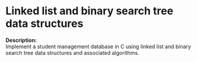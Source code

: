 # Linked list and binary search tree data structures
<b>Description:</b> <br> Implement a student management database in C using linked list and binary search tree data structures and associated algorithms.
